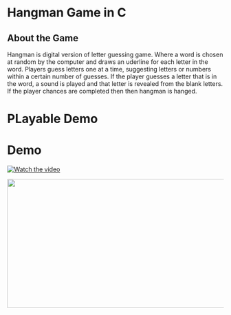 # Hangman Game in C

## About the Game
Hangman is digital version of letter guessing game. Where a word is chosen at random by the computer and draws an uderline for each letter in the word. Players guess letters one at a time, suggesting letters or numbers within a certain number of guesses. If the player guesses a letter that is in the word, a sound is played and that letter is revealed from the blank letters. If the player chances are completed then then hangman is hanged. 

# PLayable Demo


# Demo
[![Watch the video](https://img.youtube.com/vi/dETaYJX5hhI/hqdefault.jpg)](https://www.youtube.com/embed/dETaYJX5hhI)

[<img src="https://img.youtube.com/vi/dETaYJX5hhI/hqdefault.jpg" width="600" height="300"
/>](https://www.youtube.com/embed/dETaYJX5hhI)
